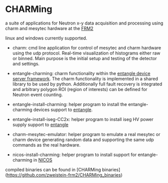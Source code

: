 ﻿# CHARMing

a suite of applications for Neutron x-y data acquisition and processing using charm and mesytec hardware at the [FRM2](https://www.frm2.tum.de/startseite/)

linux and windows currently supported.

* charm: cmd line application for control of mesytec and charm hardware using the udp protocol. Real-time visualization of histograms either raw or binned. Main purpose is the initial setup and testing of the detector and settings. 

* entangle-charming: charm functionality within the [entangle device server framework](https://forge.frm2.tum.de/entangle/doc/entangle-master/). The charm functionality is implemented in a shared library to be used by python. Additionally full fault recovery is integrated and arbitrary polygon ROI (region of interests) can be defined for Neutron event counting.
* entangle-install-charming: helper program to install the entangle-charming devices support to [entangle](⇚).
* entangle-install-iseg-CC2x: helper program to install iseg HV power supply support to [entangle](⇚)
* charm-mesytec-emulator: helper program to emulate a real mesytec or charm device generating random data and supporting the same udp commands as the real hardware.
* nicos-install-charming:  helper program to install support for entangle-charming in [NICOS](https://www.nicos-controls.org/)

compiled binaries can be found in [CHARMing binaries] (https://github.com/zweistein-frm2/CHARMing_binaries)

